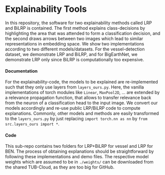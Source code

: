 # Explainability Tools

In this repository, the software for two explainability methods called LRP and BiLRP is contained. The first method explains class-decisions by highlighting the area that was attended to form a classification decision, and the second draws arrows between two images which lead to similar representations in embedding space. We show two implementations according to two different models/datasets. For the vessel-detection dataset, we demonstrate LRP and BiLRP, and for BigEarthNet, we demonstrate LRP only since BiLRP is computationally too expensive. 

#### Documentation

For the explainability-code, the models to be explained are re-implemented such that they only use layers from `layers_ours.py`. Here, the vanilla implementations of torch modules like `Linear`, `MaxPool2D`, ... are extended by a relevance propagation function, that allows to transfer relevance back from the neuron of a classification head to the input image. We convert our models accordingly and re-use public LRP/BiLRP code to compute explanations. Commonly, other models and methods are easily transformed to the `layers_ours.py` by just replacing `import torch.nn as nn` by `from src.layers_ours import *`.

#### Code

This sub-repo contains two folders for LRP+BiLRP for vessel and LRP for BEN. The process of obtaining explanations should be straightforward by following these implementations and demo files. The respective model weights which are assumed to be in `./weights/` can be downloaded from the shared TUB-Cloud, as they are too big for GitHub.